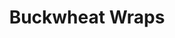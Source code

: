 ---
title: Buckwheat Wraps
metadata:
  source: https://www.freee-foods.co.uk/recipes/buckwheat-flat-bread-tortilla-wraps
  course: Side
  title: Buckwheat Wraps
  servings: '2'
ingredients:
- name: buckwheat flour
  amount: 100 g
- name: coconut oil
  amount: 4 tsp
- name: tepid water
  amount: 180 ml
cookware:
- name: mixing bowl
- name: whisk
- name: frying pan
steps:
- description: Grab a mixing bowl and add in the buckwheat flour, gradually whisk
    in the tepid water to form the mixture for the wrap.
- description: Leave the mixture to stand for 15-20 minutes (although you can cook
    straight away if you're in a rush).
- description: Add a teaspoon of coconut oil to a frying pan on a medium heat. Add
    half the mixture to the pan to cook for 2-3 minutes, until it's firm enough to
    flip.
- description: Flip it over and cook the other side for 1-2 minutes.
- description: Transfer to a plate, and cover with foil if you want to keep it warm.

---